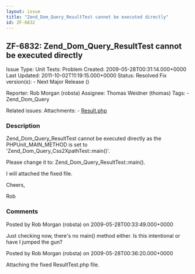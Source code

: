 ```yaml
---
layout: issue
title: "Zend_Dom_Query_ResultTest cannot be executed directly"
id: ZF-6832
---
```


ZF-6832: Zend\_Dom\_Query\_ResultTest cannot be executed directly
-----------------------------------------------------------------

 Issue Type: Unit Tests: Problem Created: 2009-05-28T00:31:14.000+0000 Last Updated: 2011-10-02T11:19:15.000+0000 Status: Resolved Fix version(s): - Next Major Release ()
 
 Reporter:  Rob Morgan (robsta)  Assignee:  Thomas Weidner (thomas)  Tags: - Zend\_Dom\_Query
 
 Related issues: 
 Attachments: - [Result.php](/issues/secure/attachment/11956/Result.php)
 
### Description

Zend\_Dom\_Query\_ResultTest cannot be executed directly as the PHPUnit\_MAIN\_METHOD is set to 'Zend\_Dom\_Query\_Css2XpathTest::main()'.

Please change it to: Zend\_Dom\_Query\_ResultTest::main().

I will attached the fixed file.

Cheers,

Rob

 

 

### Comments

Posted by Rob Morgan (robsta) on 2009-05-28T00:33:49.000+0000

Just checking now, there's no main() method either. Is this intentional or have I jumped the gun?

 

 

Posted by Rob Morgan (robsta) on 2009-05-28T00:36:20.000+0000

Attaching the fixed ResultTest.php file.

 

 